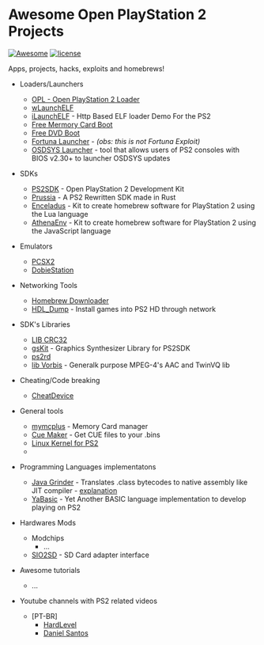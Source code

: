 # Awesome Open PlayStation 2 Projects

[![Awesome](https://awesome.re/badge.svg)](https://awesome.re)
[![license](https://img.shields.io/github/license/terremoth/awesome-ps2.svg)](/LICENSE)

Apps, projects, hacks, exploits and homebrews!

- Loaders/Launchers
  - [OPL - Open PlayStation 2 Loader](https://github.com/ps2homebrew/Open-PS2-Loader/)
  - [wLaunchELF](https://github.com/ps2homebrew/wLaunchELF)
  - [iLaunchELF](https://github.com/Based-Skid/iLaunchELF) - Http Based ELF loader Demo For the PS2
  - [Free Mermory Card Boot](https://github.com/TnA-Plastic/FreeMcBoot)
  - [Free DVD Boot](https://github.com/CTurt/FreeDVDBoot) 
  - [Fortuna Launcher](https://github.com/Veritas83/PS2_FORTUNA_Launcher) - _(obs: this is not Fortuna Exploit)_
  - [OSDSYS Launcher](https://github.com/HowlingWolfHWC/OSDSYS-Launcher) - tool that allows users of PS2 consoles with BIOS v2.30+ to launcher OSDSYS updates

- SDKs
  - [PS2SDK](https://github.com/ps2dev/ps2sdk) - Open PlayStation 2 Development Kit
  - [Prussia](https://github.com/Ravenslofty/prussia) - A PS2 Rewritten SDK made in Rust 
  - [Enceladus](https://github.com/DanielSant0s/Enceladus) - Kit to create homebrew software for PlayStation 2 using the Lua language
  - [AthenaEnv](https://github.com/DanielSant0s/AthenaEnv) - Kit to create homebrew software for PlayStation 2 using the JavaScript language

- Emulators
  - [PCSX2](https://github.com/PCSX2/pcsx2)
  - [DobieStation](https://github.com/PSI-Rockin/DobieStation)

- Networking Tools
  - [Homebrew Downloader](https://github.com/Veritas83/VTSPS2-HBDL)
  - [HDL_Dump](https://github.com/ps2homebrew/hdl-dump) - Install games into PS2 HD through network

- SDK's Libraries
  - [LIB CRC32](https://github.com/Veritas83/VTSPS2-CRC32)
  - [gsKit](https://github.com/ps2dev/gsKit) - Graphics Synthesizer Library for PS2SDK
  - [ps2rd](https://github.com/mlafeldt/ps2rd)
  - [lib Vorbis](https://github.com/citronalco/ps2-libvorbis) - Generalk purpose MPEG-4's AAC and TwinVQ lib

- Cheating/Code breaking
  - [CheatDevice](https://github.com/root670/CheatDevicePS2)

- General tools
  - [mymcplus](https://github.com/thestr4ng3r/mymcplus) - Memory Card manager
  - [Cue Maker](https://github.com/tralph3/Cue-Maker) - Get CUE files to your .bins
  - [Linux Kernel for PS2](https://github.com/frno7/linux)
  - 

- Programming Languages implementatons
  - [Java Grinder](https://github.com/mikeakohn/playstation2_demo) - Translates .class bytecodes to native assembly like JIT compiler - [explanation](http://www.mikekohn.net/micro/playstation2_java.php)
  - [YaBasic](http://www.yabasic.de/download.html) - Yet Another BASIC language implementation to develop playing on PS2

- Hardwares Mods
  - Modchips
    - ...
  - [SIO2SD](https://www.psx-place.com/threads/sio2sd-sd-card-adapter-and-sd-driver-for-the-ps2-sio2-interface.29210/) - SD Card adapter interface

- Awesome tutorials
  - ...
  
- Youtube channels with PS2 related videos
  - \[PT-BR\]
    - [HardLevel](https://www.youtube.com/channel/UCFUTYcj_6fwrw207-YAghLA)
    - [Daniel Santos](https://www.youtube.com/channel/UCIDx5TuDp-1IRTRr5l5JSdw)
    
